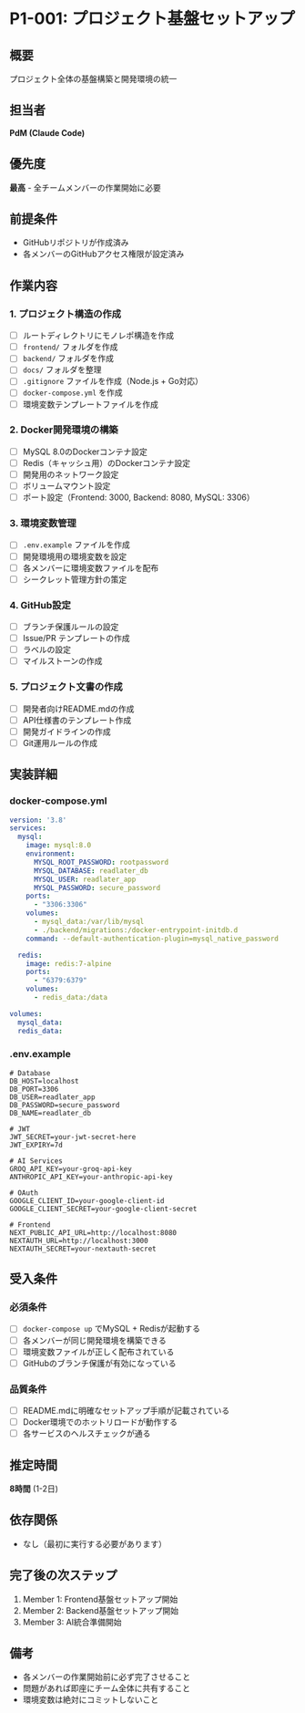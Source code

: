 # P1-001: プロジェクト基盤セットアップ

## 概要
プロジェクト全体の基盤構築と開発環境の統一

## 担当者
**PdM (Claude Code)**

## 優先度
**最高** - 全チームメンバーの作業開始に必要

## 前提条件
- GitHubリポジトリが作成済み
- 各メンバーのGitHubアクセス権限が設定済み

## 作業内容

### 1. プロジェクト構造の作成
- [ ] ルートディレクトリにモノレポ構造を作成
- [ ] `frontend/` フォルダを作成
- [ ] `backend/` フォルダを作成
- [ ] `docs/` フォルダを整理
- [ ] `.gitignore` ファイルを作成（Node.js + Go対応）
- [ ] `docker-compose.yml` を作成
- [ ] 環境変数テンプレートファイルを作成

### 2. Docker開発環境の構築
- [ ] MySQL 8.0のDockerコンテナ設定
- [ ] Redis（キャッシュ用）のDockerコンテナ設定
- [ ] 開発用のネットワーク設定
- [ ] ボリュームマウント設定
- [ ] ポート設定（Frontend: 3000, Backend: 8080, MySQL: 3306）

### 3. 環境変数管理
- [ ] `.env.example` ファイルを作成
- [ ] 開発環境用の環境変数を設定
- [ ] 各メンバーに環境変数ファイルを配布
- [ ] シークレット管理方針の策定

### 4. GitHub設定
- [ ] ブランチ保護ルールの設定
- [ ] Issue/PR テンプレートの作成
- [ ] ラベルの設定
- [ ] マイルストーンの作成

### 5. プロジェクト文書の作成
- [ ] 開発者向けREADME.mdの作成
- [ ] API仕様書のテンプレート作成
- [ ] 開発ガイドラインの作成
- [ ] Git運用ルールの作成

## 実装詳細

### docker-compose.yml
```yaml
version: '3.8'
services:
  mysql:
    image: mysql:8.0
    environment:
      MYSQL_ROOT_PASSWORD: rootpassword
      MYSQL_DATABASE: readlater_db
      MYSQL_USER: readlater_app
      MYSQL_PASSWORD: secure_password
    ports:
      - "3306:3306"
    volumes:
      - mysql_data:/var/lib/mysql
      - ./backend/migrations:/docker-entrypoint-initdb.d
    command: --default-authentication-plugin=mysql_native_password

  redis:
    image: redis:7-alpine
    ports:
      - "6379:6379"
    volumes:
      - redis_data:/data

volumes:
  mysql_data:
  redis_data:
```

### .env.example
```env
# Database
DB_HOST=localhost
DB_PORT=3306
DB_USER=readlater_app
DB_PASSWORD=secure_password
DB_NAME=readlater_db

# JWT
JWT_SECRET=your-jwt-secret-here
JWT_EXPIRY=7d

# AI Services
GROQ_API_KEY=your-groq-api-key
ANTHROPIC_API_KEY=your-anthropic-api-key

# OAuth
GOOGLE_CLIENT_ID=your-google-client-id
GOOGLE_CLIENT_SECRET=your-google-client-secret

# Frontend
NEXT_PUBLIC_API_URL=http://localhost:8080
NEXTAUTH_URL=http://localhost:3000
NEXTAUTH_SECRET=your-nextauth-secret
```

## 受入条件
### 必須条件
- [ ] `docker-compose up` でMySQL + Redisが起動する
- [ ] 各メンバーが同じ開発環境を構築できる
- [ ] 環境変数ファイルが正しく配布されている
- [ ] GitHubのブランチ保護が有効になっている

### 品質条件
- [ ] README.mdに明確なセットアップ手順が記載されている
- [ ] Docker環境でのホットリロードが動作する
- [ ] 各サービスのヘルスチェックが通る

## 推定時間
**8時間** (1-2日)

## 依存関係
- なし（最初に実行する必要があります）

## 完了後の次ステップ
1. Member 1: Frontend基盤セットアップ開始
2. Member 2: Backend基盤セットアップ開始
3. Member 3: AI統合準備開始

## 備考
- 各メンバーの作業開始前に必ず完了させること
- 問題があれば即座にチーム全体に共有すること
- 環境変数は絶対にコミットしないこと